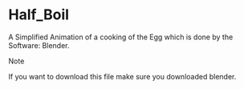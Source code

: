 # Half_Boil
A Simplified Animation of a cooking of the Egg which is done by the Software: Blender.

> [!NOTE]
> If you want to download this file make sure you downloaded blender.
